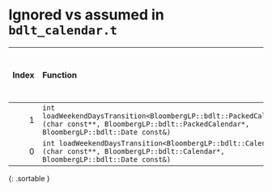 # Ignored vs assumed in `bdlt_calendar.t`

<script src="../sorttable.js"></script>
|   Index | Function                                                                                                                                             |   Difference in number of lines |   Function size difference in bytes | Disassembly                                                             |   Number of lines in assumed build | Number of bytes in assumed build   |   Number of lines in ignored build | Number of bytes in ignored build   |
|--------:|:-----------------------------------------------------------------------------------------------------------------------------------------------------|--------------------------------:|------------------------------------:|:------------------------------------------------------------------------|-----------------------------------:|:-----------------------------------|-----------------------------------:|:-----------------------------------|
|       1 | `int loadWeekendDaysTransition<BloombergLP::bdlt::PackedCalendar>(char const**, BloombergLP::bdlt::PackedCalendar*, BloombergLP::bdlt::Date const&)` |                               1 |                                   0 | [Assumed](1.assume.s.txt), [Ignored](1.none.s.txt), [Diff](1.diff.html) |                                256 | 4,527,728                          |                                256 | 4,527,632                          |
|       0 | `int loadWeekendDaysTransition<BloombergLP::bdlt::Calendar>(char const**, BloombergLP::bdlt::Calendar*, BloombergLP::bdlt::Date const&)`             |                               3 |                                  16 | [Assumed](0.assume.s.txt), [Ignored](0.none.s.txt), [Diff](0.diff.html) |                                272 | 4,526,992                          |                                256 | 4,526,912                          |
{: .sortable }

